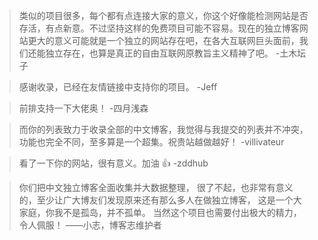 > 类似的项目很多，每个都有点连接大家的意义，你这个好像能检测网站是否存活，有点新意。不过坚持这样的免费项目可能不容易。现在的独立博客网站更大的意义可能就是一个独立的网站存在吧，在各大互联网巨头面前，我们还能独立存在，也算是真正的自由互联网原教旨主义精神了吧。      -土木坛子

> 感谢收录，已经在友情链接中支持你的项目。   -Jeff

> 前排支持一下大佬奥！  -四月浅森

> 而你的列表致力于收录全部的中文博客，我觉得与我提交的列表并不冲突，功能也完全不同，至多算是一个超集。祝贵站越做越好！   -villivateur

> 看了一下你的网站，很有意义。加油 👍   -zddhub

> 你们把中文独立博客全面收集并大数据整理，
> 很了不起，也非常有意义的，至少让广大博友们发现原来还有那么多人在做独立博客，
> 这是一个大家庭，你我不是孤岛，并不孤单。
> 当然这个项目也需要付出极大的精力，
> 令人佩服！    ——小志，博客志维护者